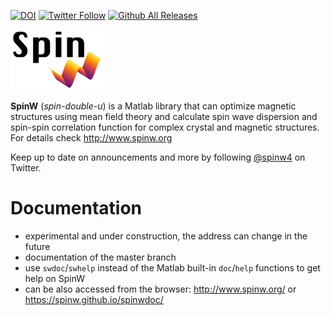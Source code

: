 [![DOI](https://zenodo.org/badge/117668242.svg)](https://zenodo.org/badge/latestdoi/117668242) [![Twitter Follow](https://img.shields.io/twitter/follow/spinw4.svg?style=social&label=Follow)](https://twitter.com/intent/user?screen_name=spinw4) [![Github All Releases](https://img.shields.io/github/downloads/tsdev/spinw/total.svg)](https://github.com/tsdev/spinw/releases)


<img src="spinw3_logo.png" width="150">

**SpinW** (*spin-double-u*) is a Matlab library that can optimize magnetic structures using mean field theory and calculate spin wave dispersion and spin-spin correlation function for complex crystal and magnetic structures. For details check http://www.spinw.org

Keep up to date on announcements and more by following [@spinw4](https://twitter.com/intent/user?screen_name=spinw4) on Twitter.

# Documentation
* experimental and under construction, the address can change in the future
* documentation of the master branch
* use `swdoc`/`swhelp` instead of the Matlab built-in `doc`/`help` functions to get help on SpinW
* can be also accessed from the browser: http://www.spinw.org/ or https://spinw.github.io/spinwdoc/
